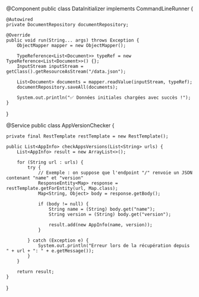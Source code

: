 @Component
public class DataInitializer implements CommandLineRunner {

    @Autowired
    private DocumentRepository documentRepository;

    @Override
    public void run(String... args) throws Exception {
        ObjectMapper mapper = new ObjectMapper();

        TypeReference<List<Document>> typeRef = new TypeReference<List<Document>>() {};
        InputStream inputStream = getClass().getResourceAsStream("/data.json");

        List<Document> documents = mapper.readValue(inputStream, typeRef);
        documentRepository.saveAll(documents);

        System.out.println("✅ Données initiales chargées avec succès !");
    }
}


@Service
public class AppVersionChecker {

    private final RestTemplate restTemplate = new RestTemplate();

    public List<AppInfo> checkAppsVersions(List<String> urls) {
        List<AppInfo> result = new ArrayList<>();

        for (String url : urls) {
            try {
                // Exemple : on suppose que l'endpoint "/" renvoie un JSON contenant "name" et "version"
                ResponseEntity<Map> response = restTemplate.getForEntity(url, Map.class);
                Map<String, Object> body = response.getBody();

                if (body != null) {
                    String name = (String) body.get("name");
                    String version = (String) body.get("version");

                    result.add(new AppInfo(name, version));
                }

            } catch (Exception e) {
                System.out.println("Erreur lors de la récupération depuis " + url + ": " + e.getMessage());
            }
        }

        return result;
    }
}
